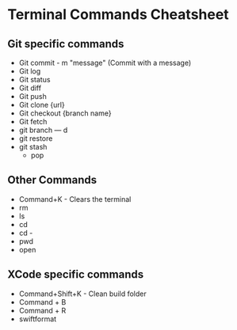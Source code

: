 # Terminal Commands Cheatsheet

## Git specific commands

* Git commit - m "message" (Commit with a message)
* Git log
* Git status
* Git diff
* Git push
* Git clone {url}
* Git checkout {branch name}
* Git fetch
* git branch
	&mdash; d
* git restore
* git stash
	* pop

## Other Commands

* Command+K - Clears the terminal
* rm
* ls
* cd
* cd -
* pwd
* open

## XCode specific commands

* Command+Shift+K - Clean build folder
* Command + B
* Command + R
* swiftformat
